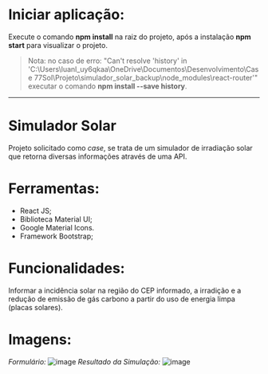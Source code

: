 # Iniciar aplicação:
Execute o comando **npm install** na raiz do projeto, após a instalação **npm start** para visualizar o projeto.
> Nota: no caso de erro: "Can't resolve 'history' in 'C:\Users\luanl_uy6qkaa\OneDrive\Documentos\Desenvolvimento\Case 77Sol\Projeto\simulador_solar_backup\node_modules\react-router'" executar o comando **npm install --save history**.
_________________________________________________________________________________________

# Simulador Solar
Projeto solicitado como *case*, se trata de um simulador de irradiação solar que retorna diversas informações através de uma API.

# Ferramentas:
- React JS;
- Biblioteca Material UI;
- Google Material Icons.
- Framework Bootstrap;

# Funcionalidades:
Informar a incidência solar na região do CEP informado, a irradição e a redução de emissão de gás carbono a partir do uso de energia limpa (placas solares).

# Imagens:
*Formulário:*
![image](https://user-images.githubusercontent.com/37859294/142087168-1c65e337-e0a4-42bf-ba22-1780eeb59514.png)
*Resultado da Simulação:*
![image](https://user-images.githubusercontent.com/37859294/142341464-26352034-9587-4586-a8fb-e6576df473a5.png)
